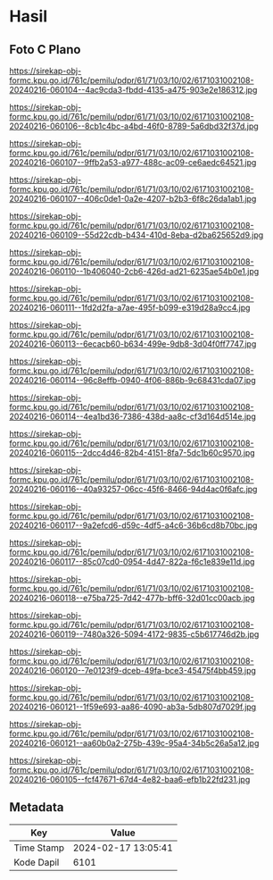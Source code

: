 # Hasil

## Foto C Plano

https://sirekap-obj-formc.kpu.go.id/761c/pemilu/pdpr/61/71/03/10/02/6171031002108-20240216-060104--4ac9cda3-fbdd-4135-a475-903e2e186312.jpg

https://sirekap-obj-formc.kpu.go.id/761c/pemilu/pdpr/61/71/03/10/02/6171031002108-20240216-060106--8cb1c4bc-a4bd-46f0-8789-5a6dbd32f37d.jpg

https://sirekap-obj-formc.kpu.go.id/761c/pemilu/pdpr/61/71/03/10/02/6171031002108-20240216-060107--9ffb2a53-a977-488c-ac09-ce6aedc64521.jpg

https://sirekap-obj-formc.kpu.go.id/761c/pemilu/pdpr/61/71/03/10/02/6171031002108-20240216-060107--406c0de1-0a2e-4207-b2b3-6f8c26da1ab1.jpg

https://sirekap-obj-formc.kpu.go.id/761c/pemilu/pdpr/61/71/03/10/02/6171031002108-20240216-060109--55d22cdb-b434-410d-8eba-d2ba625652d9.jpg

https://sirekap-obj-formc.kpu.go.id/761c/pemilu/pdpr/61/71/03/10/02/6171031002108-20240216-060110--1b406040-2cb6-426d-ad21-6235ae54b0e1.jpg

https://sirekap-obj-formc.kpu.go.id/761c/pemilu/pdpr/61/71/03/10/02/6171031002108-20240216-060111--1fd2d2fa-a7ae-495f-b099-e319d28a9cc4.jpg

https://sirekap-obj-formc.kpu.go.id/761c/pemilu/pdpr/61/71/03/10/02/6171031002108-20240216-060113--6ecacb60-b634-499e-9db8-3d04f0ff7747.jpg

https://sirekap-obj-formc.kpu.go.id/761c/pemilu/pdpr/61/71/03/10/02/6171031002108-20240216-060114--96c8effb-0940-4f06-886b-9c68431cda07.jpg

https://sirekap-obj-formc.kpu.go.id/761c/pemilu/pdpr/61/71/03/10/02/6171031002108-20240216-060114--4ea1bd36-7386-438d-aa8c-cf3d164d514e.jpg

https://sirekap-obj-formc.kpu.go.id/761c/pemilu/pdpr/61/71/03/10/02/6171031002108-20240216-060115--2dcc4d46-82b4-4151-8fa7-5dc1b60c9570.jpg

https://sirekap-obj-formc.kpu.go.id/761c/pemilu/pdpr/61/71/03/10/02/6171031002108-20240216-060116--40a93257-06cc-45f6-8466-94d4ac0f6afc.jpg

https://sirekap-obj-formc.kpu.go.id/761c/pemilu/pdpr/61/71/03/10/02/6171031002108-20240216-060117--9a2efcd6-d59c-4df5-a4c6-36b6cd8b70bc.jpg

https://sirekap-obj-formc.kpu.go.id/761c/pemilu/pdpr/61/71/03/10/02/6171031002108-20240216-060117--85c07cd0-0954-4d47-822a-f6c1e839e11d.jpg

https://sirekap-obj-formc.kpu.go.id/761c/pemilu/pdpr/61/71/03/10/02/6171031002108-20240216-060118--e75ba725-7d42-477b-bff6-32d01cc00acb.jpg

https://sirekap-obj-formc.kpu.go.id/761c/pemilu/pdpr/61/71/03/10/02/6171031002108-20240216-060119--7480a326-5094-4172-9835-c5b617746d2b.jpg

https://sirekap-obj-formc.kpu.go.id/761c/pemilu/pdpr/61/71/03/10/02/6171031002108-20240216-060120--7e0123f9-dceb-49fa-bce3-45475f4bb459.jpg

https://sirekap-obj-formc.kpu.go.id/761c/pemilu/pdpr/61/71/03/10/02/6171031002108-20240216-060121--1f59e693-aa86-4090-ab3a-5db807d7029f.jpg

https://sirekap-obj-formc.kpu.go.id/761c/pemilu/pdpr/61/71/03/10/02/6171031002108-20240216-060121--aa60b0a2-275b-439c-95a4-34b5c26a5a12.jpg

https://sirekap-obj-formc.kpu.go.id/761c/pemilu/pdpr/61/71/03/10/02/6171031002108-20240216-060105--fcf47671-67d4-4e82-baa6-efb1b22fd231.jpg


## Metadata

| Key        | Value               |
| ---------- | ------------------- |
| Time Stamp | 2024-02-17 13:05:41 |
| Kode Dapil | 6101                |



